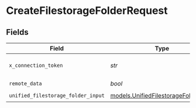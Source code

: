 # CreateFilestorageFolderRequest


## Fields

| Field                                                                              | Type                                                                               | Required                                                                           | Description                                                                        |
| ---------------------------------------------------------------------------------- | ---------------------------------------------------------------------------------- | ---------------------------------------------------------------------------------- | ---------------------------------------------------------------------------------- |
| `x_connection_token`                                                               | *str*                                                                              | :heavy_check_mark:                                                                 | The connection token                                                               |
| `remote_data`                                                                      | *bool*                                                                             | :heavy_check_mark:                                                                 | N/A                                                                                |
| `unified_filestorage_folder_input`                                                 | [models.UnifiedFilestorageFolderInput](../models/unifiedfilestoragefolderinput.md) | :heavy_check_mark:                                                                 | N/A                                                                                |